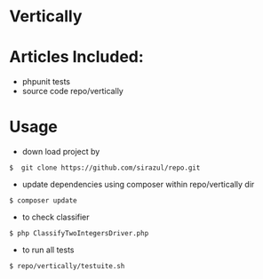 # Vertically
# Articles Included:
- phpunit tests
- source code repo/vertically

# Usage
- down load project by
```
$  git clone https://github.com/sirazul/repo.git
```
- update dependencies using composer within repo/vertically dir
```
$ composer update 
```
- to check classifier
```
$ php ClassifyTwoIntegersDriver.php
```
- to run all tests
```
$ repo/vertically/testuite.sh
```
